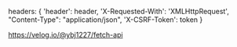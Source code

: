 headers: {
    'header': header,
    'X-Requested-With': 'XMLHttpRequest',
    "Content-Type": "application/json",
    'X-CSRF-Token': token
}

https://velog.io/@ybj1227/fetch-api
